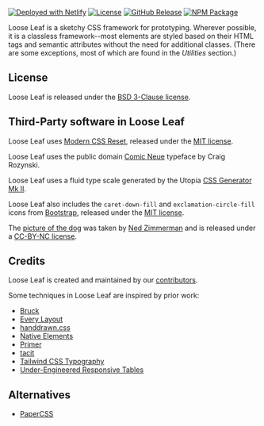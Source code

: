 [![Deployed with Netlify](https://badgen.net/badge/deployed/with%20netlify/cyan)](https://looseleaf.netlify.app)
[![License](https://badgen.net/github/license/loose-leaf)](https://github.com/fluid-project/loose-leaf/blob/main/LICENSE.md)
[![GitHub Release](https://badgen.net/github/release/fluid-project/loose-leaf)](https://github.com/fluid-project/loose-leaf/releases/latest)
[![NPM Package](https://badgen.net/npm/v/loose-leaf)](https://npmjs.com/package/loose-leaf)

Loose Leaf is a sketchy CSS framework for prototyping. Wherever possible, it is a
classless framework--most elements are styled based on their HTML tags and
semantic attributes without the need for additional classes. (There are some
exceptions, most of which are found in the _Utilities_ section.)

## License

Loose Leaf is released under the [BSD 3-Clause license](https://github.com/fluid-project/loose-leaf/blob/main/LICENSE.md).

## Third-Party software in Loose Leaf

Loose Leaf uses [Modern CSS Reset](https://github.com/hankchizljaw/modern-css-reset),
released under the [MIT license](https://github.com/hankchizljaw/modern-css-reset/blob/master/LICENSE).

Loose Leaf uses the public domain [Comic Neue](http://comicneue.com/) typeface by
Craig Rozynski.

Loose Leaf uses a fluid type scale generated by the Utopia [CSS Generator Mk II](https://utopia.fyi/generator-mk-ii/).

Loose Leaf also includes the `caret-down-fill` and `exclamation-circle-fill`
icons from [Bootstrap](https://icons.getbootstrap.com/icons/), released under
the [MIT license](https://github.com/twbs/icons/blob/main/LICENSE.md).

The [picture of the dog](https://looseleaf.netlify.app/assets/images/aisha.jpg)
was taken by [Ned Zimmerman](https://github.com/greatislander) and is released
under a [CC-BY-NC license](https://creativecommons.org/licenses/by-nc/4.0/).

## Credits

Loose Leaf is created and maintained by our [contributors](https://github.com/fluid-project/loose-leaf/graphs/contributors).

Some techniques in Loose Leaf are inspired by prior work:

- [Bruck](https://github.com/Heydon/bruck)
- [Every Layout](https://every-layout.dev/)
- [handdrawn.css](https://fxaeberhard.github.io/handdrawn.css/)
- [Native Elements](https://native-elements.dev/)
- [Primer](https://primer.style/)
- [tacit](https://yegor256.github.io/tacit/)
- [Tailwind CSS Typography](https://tailwindcss-typography.netlify.app/)
- [Under-Engineered Responsive Tables](https://adrianroselli.com/2020/11/under-engineered-responsive-tables.html)

## Alternatives

- [PaperCSS](https://www.getpapercss.com/)
